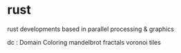 # rust
rust developments based in parallel processing &amp; graphics

dc : Domain Coloring
mandelbrot fractals
voronoi tiles
